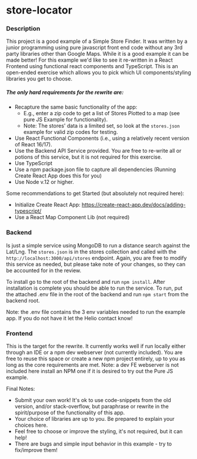 # store-locator

### Description

This project is a good example of a Simple Store Finder. It was written by a junior programming using pure javascript
front end code without any 3rd party libraries other than Google Maps. While it is a good example it can be made
better! For this example we'd like to see it re-written in a React Frontend using functional react components
and TypeScript. This is an open-ended exercise which allows you to pick which UI components/styling libraries you get
to choose. 

##### The only hard requirements for the rewrite are:

- Recapture the same basic functionality of the app:
    - E.g., enter a zip code to get a list of Stores Plotted to a map (see pure JS Example for functionality).
    - Note: The stores' data is a limited set, so look at the `stores.json` example for valid zip codes for testing.
- Use React Functional Components (i.e., using a relatively recent version of React 16/17).
- Use the Backend API Service provided. You are free to re-write all or potions of this service, but it is not required
for this exercise.
- Use TypeScript
- Use a npm package.json file to capture all dependencies (Running Create React App does this for you)
- Use Node v.12 or higher.

Some recommendations to get Started (but absolutely not required here):
- Initialize Create React App: https://create-react-app.dev/docs/adding-typescript/
- Use a React Map Component Lib (not required)

### Backend
Is just a simple service using MongoDB to run a distance search against the Lat/Lng. The `stores.json` is in the stores
collection and called with the `http://localhost:3000/api/stores` endpoint. Again, you are free to modify this service
as needed, but please take note of your changes, so they can be accounted for in the review.

To install go to the root of the backend and run `npm install`. After installation is complete you should be able to
run the service.
To run, put the attached .env file in the root of the backend and run `npm start` from the backend root.

Note: the .env file contains the 3 env variables needed to run the example app. If you do not have it let the Helio
contact know!

### Frontend
This is the target for the rewrite. It currently works well if run locally either through an IDE or a npm dev webserver
(not currently included). You are free to reuse this space or create a new npm project entirely, up to you as long as
the core requirements are met. Note: a dev FE webserver is not included here install an NPM one if it is desired to try
out the Pure JS example.

Final Notes:

- Submit your own work! It's ok to use code-snippets from the old version, and/or stack-overflow, but paraphrase or 
rewrite in the spirit/purpose of the functionality of this app.
- Your choice of libraries are up to you. Be prepared to explain your choices here.
- Feel free to choose or improve the styling, it's not required, but it can help!
- There are bugs and simple input behavior in this example - try to fix/improve them!
